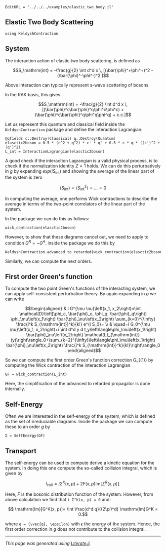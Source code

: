 ```@meta
EditURL = "../../../examples/elastic_two_body.jl"
```

## Elastic Two Body Scattering

````@example elastic_two_body
using KeldyshContraction
````

## System

The interaction action of elastic two body scattering, is defined as
```math
S_\mathrm{int} = -\frac{g}{2} \int d^d x \, [(\bar{\phi}^+\phi^+)^2 - (\bar{\phi}^-\phi^-)^2 ]
```
Above interaction can typically represent s-wave scattering of bosons.

In the RAK basis, this gives
```math
S_\mathrm{int} = -\frac{g}{2} \int d^d x \, [(\bar{\phi}^c\bar{\phi}^q\phi^c\phi^c)
+(\bar{\phi}^c\bar{\phi}^q\phi^q\phi^q) + c.c.]
```

Let us represent this quantum and classical field inside the `KeldyshContraction` package
and define the interaction Lagrangian:

````@example elastic_two_body
@qfields c::Destroy(Classical) q::Destroy(Quantum)
elasctic2boson = 0.5 * (c^2 + q^2) * c' * q' + 0.5 * c * q * ((c')^2 + (q')^2)
L_int = InteractionLagrangian(elasctic2boson)
````

A good check if the interaction Lagrangian is a valid physical process, is to check if the
normalization identity $Z=1$ holds. We can do this perturbatively in $g$ by expanding
$exp(i S_\mathrm{int})$  and showing the average of the linear part of the system is zero
```math
\langle S_\mathrm{int}\rangle =  \langle S_\mathrm{int}^2\rangle  =\ldots = 0
```
In computing the average, one performs Wick contractions to describe the average in terms
of the two-point correlators of the linear part of the system.

In the package we can do this as follows:

````@example elastic_two_body
wick_contraction(elasctic2boson)
````

However, to show that these diagrams cancel out, we need to apply to condition $G^R = - G^A$.
Inside the package we do this by

````@example elastic_two_body
KeldyshContraction.advanced_to_retarded(wick_contraction(elasctic2boson))
````

Similarly, we can compute the next orders.

## First order Green's function

To compute the two point Green's functions of the interacting system, we can apply
 self-consistent perturbation theory. By again expanding in $g$ we can write
```math
\begin{aligned}
& i G^{\mu \nu}\left(x_1, x_2\right)=\int \mathcal{D}\left[\phi_c, \bar{\phi}_c, \phi_q, \bar{\phi}_q\right] \phi_\mu\left(x_1\right) \bar{\phi}_\nu\left(x_2\right) \sum_{k=0}^{\infty} \frac{i^k S_{\mathrm{int}}^k}{k!} e^{i S_0}= \\
& \quad=i G_0^{\mu \nu}\left(x_1, x_2\right)+i \int d^d y d t_y\left\langle\phi_\mu\left(x_1\right) \bar{\phi}_\nu\left(x_2\right) \mathcal{L}_{\mathrm{int}}(y)\right\rangle_0+\sum_{k=2}^{\infty}\left\langle\phi_\mu\left(x_1\right) \bar{\phi}_\nu\left(x_2\right) \frac{i^k S_{\mathrm{int}}^k}{k!}\right\rangle_0 .
\end{aligned}
```

So we can compute the first order Green's function correction G_{(1)} by computing
the Wick contraction of the interaction Lagrangian

````@example elastic_two_body
GF = wick_contraction(L_int)
````

Here, the simplification of the advanced to retarded propagator is done internally.

## Self-Energy

Often we are interested in the self-energy of the system, which is defined as
the set of irreduciable diagrams. Inside the package we can compute these to an order $g$ by

````@example elastic_two_body
Σ = SelfEnergy(GF)
````

## Transport

The self-energy can be used to compute derive a kinetic equation for the system.
In doing this one compute the so-called collision integral, which is given by
```math
I _\mathrm{coll}= i Σ^K(x, p) + 2 F (x, p) \mathrm{Im}[Σ^R(x, p)].
```
Here, $F$ is the bosonic distribution function of the system.
However, from above calculation we find that ``i Σ^K(x, p) = 0`` and:
```math
 \mathrm{Im}[G^K(x, p)]= \int \frac{d^d q}{(2\pi)^d} \mathrm{Im}G^K = 0.
```
where ``q = (\vec{q}, \epsilon)`` with $\epsilon$ the energy of the system.
Hence, the first order correction in $g$ does not contribute to the collision integral.

---

*This page was generated using [Literate.jl](https://github.com/fredrikekre/Literate.jl).*

